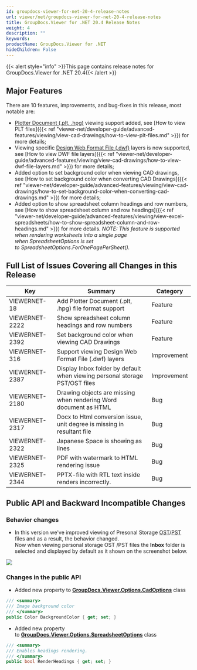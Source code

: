 ```yaml
---
id: groupdocs-viewer-for-net-20-4-release-notes
url: viewer/net/groupdocs-viewer-for-net-20-4-release-notes
title: GroupDocs.Viewer for .NET 20.4 Release Notes
weight: 4
description: ""
keywords: 
productName: GroupDocs.Viewer for .NET
hideChildren: False
---
```

{{< alert style="info" >}}This page contains release notes for GroupDocs.Viewer for .NET 20.4{{< /alert >}}

## Major Features

There are 10 features, improvements, and bug-fixes in this release, most notable are:

*   [Plotter Document (.plt, .hpg)](https://wiki.fileformat.com/cad/plt/) viewing support added, see [How to view PLT files]({{< ref "viewer-net/developer-guide/advanced-features/viewing/view-cad-drawings/how-to-view-plt-files.md" >}}) for more details;
*   Viewing specific [Design Web Format File (.dwf)](https://wiki.fileformat.com/cad/dwf) layers is now supported, see [How to view DWF file layers]({{< ref "viewer-net/developer-guide/advanced-features/viewing/view-cad-drawings/how-to-view-dwf-file-layers.md" >}}) for more details;
*   Added option to set background color when viewing CAD drawings, see [How to set background color when converting CAD Drawings]({{< ref "viewer-net/developer-guide/advanced-features/viewing/view-cad-drawings/how-to-set-background-color-when-converting-cad-drawings.md" >}}) for more details;
*   Added option to show spreadsheet column headings and row numbers, see [How to show spreadsheet column and row headings]({{< ref "viewer-net/developer-guide/advanced-features/viewing/view-excel-spreadsheets/how-to-show-spreadsheet-column-and-row-headings.md" >}}) for more details.
    *NOTE: This feature is supported when rendering worksheets into a single page when *SpreadsheetOptions *is set to* SpreadsheetOptions.ForOnePagePerSheet().**

## Full List of Issues Covering all Changes in this Release

| Key | Summary | Category |
| --- | --- | --- |
| VIEWERNET-18 | Add Plotter Document (.plt, .hpg) file format support | Feature |
| VIEWERNET-2222 | Show spreadsheet column headings and row numbers | Feature |
| VIEWERNET-2392 | Set background color when viewing CAD Drawings | Feature |
| VIEWERNET-316 | Support viewing Design Web Format File (.dwf) layers | Improvement |
| VIEWERNET-2387 | Display Inbox folder by default when viewing personal storage PST/OST files | Improvement |
| VIEWERNET-2180 | Drawing objects are missing when rendering Word document as HTML | Bug |
| VIEWERNET-2317 | Docx to Html conversion issue, unit degree is missing in resultant file | Bug |
| VIEWERNET-2322 | Japanese Space is showing as lines | Bug |
| VIEWERNET-2325 | PDF with watermark to HTML rendering issue | Bug |
| VIEWERNET-2344 | PPTX-file with RTL text inside renders incorrectly. | Bug |

## Public API and Backward Incompatible Changes

### Behavior changes

*   In this version we've improved viewing of Presonal Storage [OST](https://wiki.fileformat.com/email/ost/)/[PST](https://wiki.fileformat.com/email/pst/) files and as a result, the behavior changed.  
    Now when viewing personal storage OST /PST files the **Inbox** folder is selected and displayed by default as it shown on the screenshot below.

![](viewer-net/images/groupdocs-viewer-for-net-20-4-release-notes.png)

### Changes in the public API 

*   Added new property to **[GroupDocs.Viewer.Options.CadOptions](https://apireference.groupdocs.com/net/viewer/groupdocs.viewer.options/cadoptions)** class

```csharp
/// <summary>
/// Image background color
/// </summary>
public Color BackgroundColor { get; set; }
```

*   Added new property to **[GroupDocs.Viewer.Options.SpreadsheetOptions](https://apireference.groupdocs.com/net/viewer/groupdocs.viewer.options/spreadsheetoptions)** class

```csharp
/// <summary>
/// Enables headings rendering.
/// </summary>
public bool RenderHeadings { get; set; }
```
